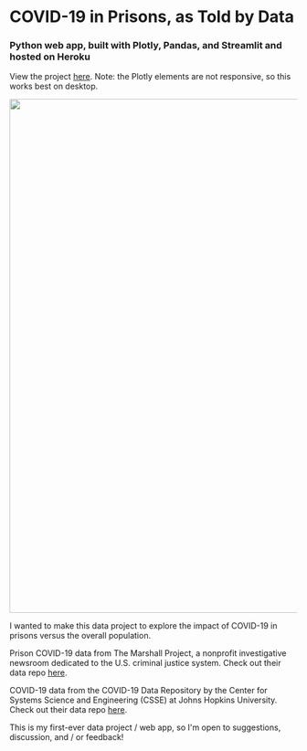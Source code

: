 # COVID-19 in Prisons, as Told by Data
### Python web app, built with Plotly, Pandas, and Streamlit and hosted on Heroku

View the project [here](https://covid-prisons.herokuapp.com). Note: the Plotly elements are not responsive, so this works best on desktop.

<img src="https://github.com/fibanneacci/covid-prisons/blob/master/Screen%20Shot%202020-07-26%20at%2012.27.31%20PM.png" width="900">

I wanted to make this data project to explore the impact of COVID-19 in prisons versus the overall population.

Prison COVID-19 data from The Marshall Project, a nonprofit investigative newsroom dedicated to the U.S. criminal justice system. Check out their data repo [here](https://github.com/themarshallproject/COVID_prison_data).

COVID-19 data from the COVID-19 Data Repository by the Center for Systems Science and Engineering (CSSE) at Johns Hopkins University. Check out their data repo [here](https://github.com/CSSEGISandData/COVID-19).

This is my first-ever data project / web app, so I'm open to suggestions, discussion, and / or feedback!
